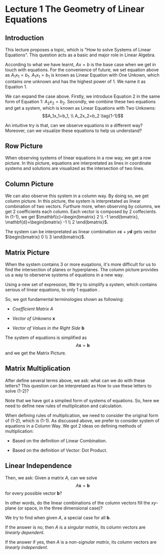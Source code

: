 # Lecture 1 The Geometry of Linear Equations

## Introduction

This lecture proposes a topic, which is "How to solve Systems of Linear Equations". This question acts as a basic and major role in Linear Algebra.

According to what we have learnt, $Ax=b$ is the base case when we get in touch with equations. For the convenience of future, we set equation above as $A_1x_1=b_1$. $A_1x_1=b_1$ is known as Linear Equation with One Unkown, which contains one unknown and has the highest power of 1. We name it as Equation 1.

We can expand the case above. Firstly, we introduce Equation 2 in the same form of Equation 1: $A_2x_2=b_2$. Secondly, we combine these two equations and get a system, which is known as Linear Equations with Two Unkowns: 
$$A_1x_1=b_1, \\ A_2x_2=b_2 \tag{1-1}$$

An intuitive try is that, can we observe equations in a different way? Moreover, can we visualize these equations to help us understand?

## Row Picture

When observing systems of linear equations in a row way, we get a row picture. In this picture, equations are interpretated as lines in coordinate systems and solutions are visualized as the intersection of two lines.

## Column Picture

We can also observe this system in a column way. By doing so, we get column picture. In this picture, the system is interpretated as linear combination of two vectors. Furthure more, when observing by columns, we get 2 coefficients each column. Each vector is composed by 2 coffecients. In (1-1), we get 
$\mathbf{c}=\begin{bmatrix}
    2 \\
    -1
\end{bmatrix}, 
\mathbf{d}=\begin{bmatrix}
    -1 \\
    2
\end{bmatrix}$.

The system can be interpretated as linear combination $x\mathbf{c}+y\mathbf{d}$ gets vector $\begin{bmatrix}
    0 \\
    3
\end{bmatrix}$.


## Matrix Picture

When the system contains 3 or more euqations, it's more difficult for us to find the intersection of planes or hyperplanes. The column picture provides us a way to oberserve systems of equations in a new way.

Using a new set of expression, We try to simplify a system, which contains serious of linear equations, to only 1 equation .

So, we got fundamental terminologies shown as following:

- *Coefficient Matrix* $A$

- *Vector of Unkowns* $\mathbf{x}$

- *Vector of Values in the Right Side* $\mathbf{b}$

The system of equations is simplified as 
$$A\mathbf{x}=\mathbf{b} \tag{1-2}$$
and we get the Matrix Picture.

## Matrix Multiplication

After define several terms above, we ask: what can we do with these letters? This question can be interpretaed as How to use these letters to solve (1-2)?

Note that we have got a simplied form of systems of equations. So, here we need to define new rules of multiplication and calculation.

When defining rules of multiplication, we need to consider the original form of (1-2), which is (1-1). As discussed above, we prefer to consider system of equations in a Column Way. We got 2 ideas on defining methods of multiplication: 

- Based on the definition of Linear Combination.

- Based on the definition of Vector: Dot Product.

## Linear Independence

Then, we ask: Given a matrix $A$, can we solve
$$A\mathbf{x}=\mathbf{b}$$
for every possible vector $\mathbf{b}$? 

In other words, do the linear combinations of the column vectors fill the $xy$-plane (or space, in the three dimensional case)?

We try to find when given $A$, a special case for all $\mathbf{b}$.

If the answer is no, then $A$ is a *singular matrix*, its column vectors are *linearly dependent*.

If the answer if yes, then $A$ is a *non-signular matrix*, its column vectors are *linearly independent*.
